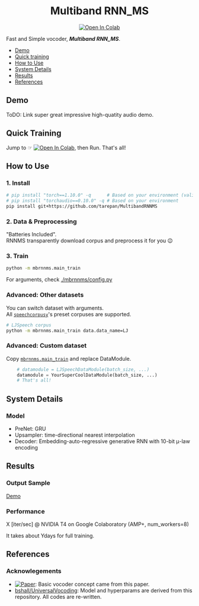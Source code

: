 <div align="center">

# Multiband RNN_MS <!-- omit in toc -->
[![Open In Colab](https://colab.research.google.com/assets/colab-badge.svg)][notebook]

</div>

Fast and Simple vocoder, ***Multiband RNN_MS***.

<!-- generated by [Markdown All in One](https://marketplace.visualstudio.com/items?itemName=yzhang.markdown-all-in-one) -->
- [Demo](#demo)
- [Quick training](#quick-training)
- [How to Use](#how-to-use)
- [System Details](#system-details)
- [Results](#results)
- [References](#references)

## Demo
<!-- [Audio sample page](https://tarepan.github.io/UniversalVocoding).   -->
ToDO: Link super great impressive high-quatity audio demo.  

## Quick Training
Jump to ☞ [![Open In Colab](https://colab.research.google.com/assets/colab-badge.svg)][notebook], then Run. That's all!  

## How to Use
### 1. Install <!-- omit in toc -->

```bash
# pip install "torch==1.10.0" -q      # Based on your environment (validated with v1.10)
# pip install "torchaudio==0.10.0" -q # Based on your environment
pip install git+https://github.com/tarepan/MultibandRNNMS
```

### 2. Data & Preprocessing <!-- omit in toc -->
"Batteries Included".  
RNNMS transparently download corpus and preprocess it for you 😉  

### 3. Train <!-- omit in toc -->
```bash
python -m mbrnnms.main_train
```

For arguments, check [./mbrnnms/config.py](https://github.com/tarepan/MultibandRNNMS/blob/main/mbrnnms/config.py)  

### Advanced: Other datasets <!-- omit in toc -->
You can switch dataset with arguments.  
All [`speechcorpusy`](https://github.com/tarepan/speechcorpusy)'s preset corpuses are supported.  

```bash
# LJSpeech corpus
python -m mbrnnms.main_train data.data_name=LJ
```

### Advanced: Custom dataset <!-- omit in toc -->
Copy [`mbrnnms.main_train`] and replace DataModule.  

```python
    # datamodule = LJSpeechDataModule(batch_size, ...)
    datamodule = YourSuperCoolDataModule(batch_size, ...)
    # That's all!
```

[`mbrnnms.main_train`]:https://github.com/tarepan/MultibandRNNMS/blob/main/mbrnnms/main_train.py

## System Details
### Model <!-- omit in toc -->
- PreNet: GRU
- Upsampler: time-directional nearest interpolation
- Decoder: Embedding-auto-regressive generative RNN with 10-bit μ-law encoding

## Results
### Output Sample <!-- omit in toc -->
[Demo](#demo)

### Performance <!-- omit in toc -->
X [iter/sec] @ NVIDIA T4 on Google Colaboratory (AMP+, num_workers=8)  

It takes about Ydays for full training.  

## References
### Acknowlegements <!-- omit in toc -->
- [![Paper](http://img.shields.io/badge/paper-arxiv.1811.06292-B31B1B.svg)][paper]: Basic vocoder concept came from this paper.
- [bshall/UniversalVocoding]: Model and hyperparams are derived from this repository. All codes are re-written.


[paper]:https://arxiv.org/abs/1811.06292
[notebook]:https://colab.research.google.com/github/tarepan/MultibandRNNMS/blob/main/rnnms.ipynb
[bshall/UniversalVocoding]:https://github.com/bshall/UniversalVocoding
